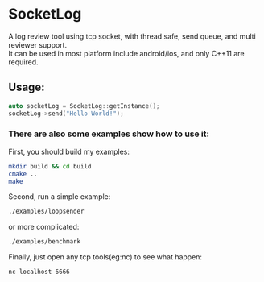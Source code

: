 # SocketLog

A log review tool using tcp socket, with thread safe, send queue, and multi reviewer support.  
It can be used in most platform include android/ios, and only C++11 are required.

## Usage:
```cpp
auto socketLog = SocketLog::getInstance();
socketLog->send("Hello World!");
```

### There are also some examples show how to use it:

First, you should build my examples:
```bash
mkdir build && cd build
cmake ..
make
```
Second, run a simple example:
```bash
./examples/loopsender
```
or more complicated:
```bash
./examples/benchmark
```

Finally, just open any tcp tools(eg:nc) to see what happen:
```bash
nc localhost 6666
```
